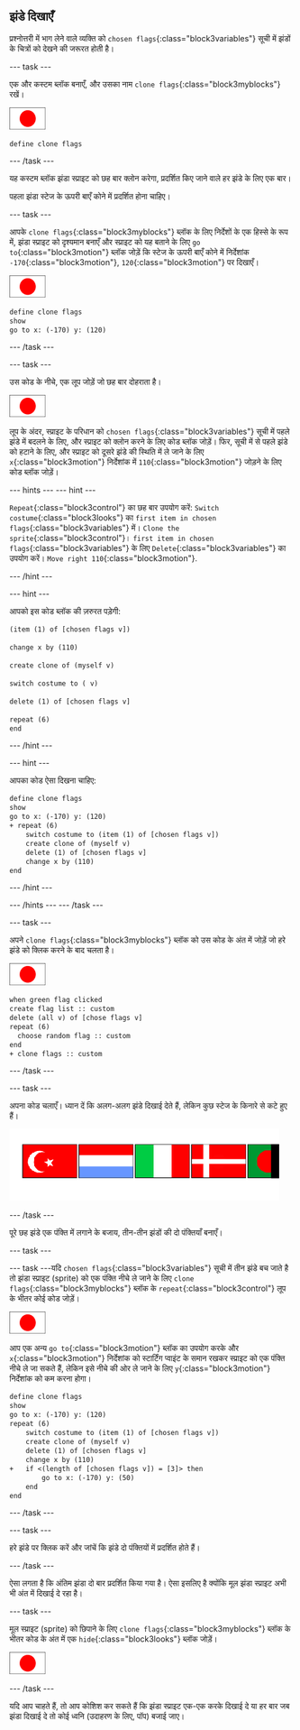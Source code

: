 ## झंडे दिखाएँ

प्रश्नोत्तरी में भाग लेने वाले व्यक्ति को `chosen flags`{:class="block3variables"} सूची में झंडों के चित्रों को देखने की जरूरत होती है।

\--- task \---

एक और कस्टम ब्लॉक बनाएँ, और उसका नाम `clone flags`{:class="block3myblocks"} रखें।

![झंडा स्प्राइट](images/flag-sprite.png)

```blocks3
define clone flags
```

\--- /task \---

यह कस्टम ब्लॉक झंडा स्प्राइट को छह बार क्लोन करेगा, प्रदर्शित किए जाने वाले हर झंडे के लिए एक बार।

पहला झंडा स्टेज के ऊपरी बाएँ कोने में प्रदर्शित होना चाहिए।

\--- task \---

आपके `clone flags`{:class="block3myblocks"} ब्लॉक के लिए निर्देशों के एक हिस्से के रूप में, झंडा स्प्राइट को दृश्यमान बनाएँ और स्प्राइट को यह बताने के लिए `go to`{:class="block3motion"} ब्लॉक जोड़ें कि स्टेज के ऊपरी बाएँ कोने में निर्देशांक `-170`{:class="block3motion"}, `120`{:class="block3motion"} पर दिखाएँ।

![झंडा स्प्राइट](images/flag-sprite.png)

```blocks3
define clone flags
show
go to x: (-170) y: (120)
```

\--- /task \---

\--- task \---

उस कोड के नीचे, एक लूप जोड़ें जो छह बार दोहराता है।

![झंडा स्प्राइट](images/flag-sprite.png)

लूप के अंदर, स्प्राइट के परिधान को `chosen flags`{:class="block3variables"} सूची में पहले झंडे में बदलने के लिए, और स्प्राइट को क्लोन करने के लिए कोड ब्लॉक जोड़ें। फिर, सूची में से पहले झंडे को हटाने के लिए, और स्प्राइट को दूसरे झंडे की स्थिति में ले जाने के लिए `x`{:class="block3motion"} निर्देशांक में `110`{:class="block3motion"} जोड़ने के लिए कोड ब्लॉक जोड़ें।

\--- hints \--- \--- hint \---

`Repeat`{:class="block3control"} का छह बार उपयोग करें: `Switch costume`{:class="block3looks"} का `first item in chosen flags`{:class="block3variables"} में। `Clone the sprite`{:class="block3control"}। `first item in chosen flags`{:class="block3variables"} के लिए `Delete`{:class="block3variables"} का उपयोग करें। `Move right 110`{:class="block3motion"}.

\--- /hint \---

\--- hint \---

आपको इस कोड ब्लॉक की ज़रुरत पड़ेगी:

```blocks3
(item (1) of [chosen flags v])

change x by (110)

create clone of (myself v)

switch costume to ( v)

delete (1) of [chosen flags v]

repeat (6)
end
```

\--- /hint \---

\--- hint \---

आपका कोड ऐसा दिखना चाहिए:

```blocks3
define clone flags
show
go to x: (-170) y: (120)
+ repeat (6)
    switch costume to (item (1) of [chosen flags v])
    create clone of (myself v)
    delete (1) of [chosen flags v]
    change x by (110)
end
```

\--- /hint \---

\--- /hints \--- \--- /task \---

\--- task \---

अपने `clone flags`{:class="block3myblocks"} ब्लॉक को उस कोड के अंत में जोड़ें जो हरे झंडे को क्लिक करने के बाद चलता है।

![झंडा स्प्राइट](images/flag-sprite.png)

```blocks3
when green flag clicked
create flag list :: custom
delete (all v) of [chose flags v]
repeat (6)
  choose random flag :: custom
end
+ clone flags :: custom
```

\--- /task \---

\--- task \---

अपना कोड चलाएँ। ध्यान दें कि अलग-अलग झंडे दिखाई देते हैं, लेकिन कुछ स्टेज के किनारे से कटे हुए हैं।

![झंडे स्क्रीन से बाहर चले जाते हैं](images/flags-off-the-screen.png)

\--- /task \---

पूरे छह झंडे एक पंक्ति में लगाने के बजाय, तीन-तीन झंडों की दो पंक्तियाँ बनाएँ।

\--- task \---

\--- task \---यदि `chosen flags`{:class="block3variables"} सूची में तीन झंडे बच जाते है तो झंडा स्प्राइट (sprite) को एक पंक्ति नीचे ले जाने के लिए `clone flags`{:class="block3myblocks"} ब्लॉक के `repeat`{:class="block3control"} लूप के भीतर कोई कोड जोड़ें।

![झंडा स्प्राइट](images/flag-sprite.png)

आप एक अन्य `go to`{:class="block3motion"} ब्लॉक का उपयोग करके और `x`{:class="block3motion"} निर्देशांक को स्टार्टिंग प्वाइंट के समान रखकर स्प्राइट को एक पंक्ति नीचे ले जा सकते हैं, लेकिन इसे नीचे की ओर ले जाने के लिए `y`{:class="block3motion"} निर्देशांक को कम करना होगा।

```blocks3
define clone flags
show
go to x: (-170) y: (120)
repeat (6)
    switch costume to (item (1) of [chosen flags v])
    create clone of (myself v)
    delete (1) of [chosen flags v]
    change x by (110)
+   if <(length of [chosen flags v]) = [3]> then
        go to x: (-170) y: (50)
    end
end
```

\--- /task \---

\--- task \---

हरे झंडे पर क्लिक करें और जांचें कि झंडे दो पंक्तियों में प्रदर्शित होते हैं।

\--- /task \---

ऐसा लगता है कि अंतिम झंडा दो बार प्रदर्शित किया गया है। ऐसा इसलिए है क्योंकि मूल झंडा स्प्राइट अभी भी अंत में दिखाई दे रहा है।

\--- task \---

मूल स्प्राइट (sprite) को छिपाने के लिए `clone flags`{:class="block3myblocks"} ब्लॉक के भीतर कोड के अंत में एक `hide`{:class="block3looks"} ब्लॉक जोड़ें।

![झंडा स्प्राइट](images/flag-sprite.png)

\--- /task \---

यदि आप चाहते हैं, तो आप कोशिश कर सकते हैं कि झंडा स्प्राइट एक-एक करके दिखाई दे या हर बार जब झंडा दिखाई दे तो कोई ध्वनि (उदाहरण के लिए, पॉप) बजाई जाए।